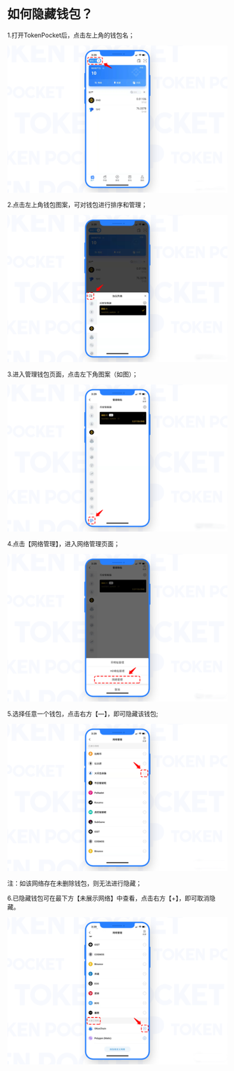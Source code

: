 # 如何隐藏钱包？

1.打开TokenPocket后，点击左上角的钱包名；

![](<../.gitbook/assets/1 (27).png>)

2.点击左上角钱包图案，可对钱包进行排序和管理；

![](<../.gitbook/assets/2 (17).png>)

3.进入管理钱包页面，点击左下角图案（如图）；

![](<../.gitbook/assets/3 (17).png>)

4.点击【网络管理】，进入网络管理页面；

![](<../.gitbook/assets/4 (12).png>)

5.选择任意一个钱包，点击右方【—】，即可隐藏该钱包;

![](<../.gitbook/assets/5 (7).png>)

注：如该网络存在未删除钱包，则无法进行隐藏；

6.已隐藏钱包可在最下方【未展示网络】中查看，点击右方【+】，即可取消隐藏。

![](<../.gitbook/assets/6 (4).png>)
